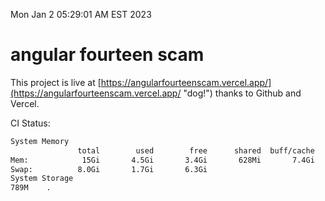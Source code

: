 Mon Jan  2 05:29:01 AM EST 2023

# angular fourteen scam


This project is live at [https://angularfourteenscam.vercel.app/](https://angularfourteenscam.vercel.app/ "dog!") thanks to Github and Vercel.

CI Status: 

```bash
System Memory
               total        used        free      shared  buff/cache   available
Mem:            15Gi       4.5Gi       3.4Gi       628Mi       7.4Gi       9.8Gi
Swap:          8.0Gi       1.7Gi       6.3Gi
System Storage
789M	.
